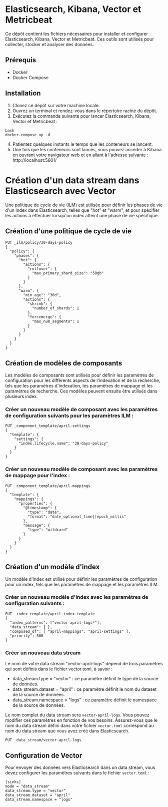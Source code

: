 # Elasticsearch, Kibana, Vector et Metricbeat

Ce dépôt contient les fichiers nécessaires pour installer et configurer Elasticsearch, Kibana, Vector et Metricbeat. Ces outils sont utilisés pour collecter, stocker et analyser des données.

## Prérequis

- Docker
- Docker Compose

## Installation

1. Clonez ce dépôt sur votre machine locale.
2. Ouvrez un terminal et rendez-vous dans le répertoire racine du dépôt.
3. Exécutez la commande suivante pour lancer Elasticsearch, Kibana, Vector et Metricbeat :

```
bash
docker-compose up -d
```

4. Patientez quelques instants le temps que les conteneurs se lancent.
5. Une fois que les conteneurs sont lancés, vous pouvez accéder à Kibana en ouvrant votre navigateur web et en allant à l'adresse suivante : http://localhost:5601/

# Création d'un data stream dans Elasticsearch avec Vector

Une politique de cycle de vie (ILM) est utilisée pour définir les phases de vie d'un index dans Elasticsearch, telles que "hot" et "warm", et pour spécifier les actions à effectuer lorsqu'un index atteint une phase de vie spécifique. 

## Création d'une politique de cycle de vie

```
PUT _ilm/policy/30-days-policy
{
  "policy": {
    "phases": {
      "hot": {
        "actions": {
          "rollover": {
            "max_primary_shard_size": "50gb"
          }
        }
      },
      "warm": {
        "min_age": "30d",
        "actions": {
          "shrink": {
            "number_of_shards": 1
          },
          "forcemerge": {
            "max_num_segments": 1
          }
        }
      }
    }
  }
}
```

## Création de modèles de composants

Les modèles de composants sont utilisés pour définir les paramètres de configuration pour les différents aspects de l'indexation et de la recherche, tels que les paramètres d'indexation, les paramètres de mappage et les paramètres de recherche. Ces modèles peuvent ensuite être utilisés dans plusieurs index.

### Créer un nouveau modèle de composant avec les paramètres de configuration suivants pour les paramètres ILM :

```
PUT _component_template/april-settings
{
  "template": {
    "settings": {
      "index.lifecycle.name": "30-days-policy"
    }
  }
}
```

### Créer un nouveau modèle de composant avec les paramètres de mappage pour l'index :

```
PUT _component_template/april-mappings
{
  "template": {
    "mappings": {
      "properties": {
        "@timestamp": {
          "type": "date",
          "format": "date_optional_time||epoch_millis"
        },
        "message": {
          "type": "wildcard"
        }
      }
    }
  }
}
```

## Création d'un modèle d'index

Un modèle d'index est utilisé pour définir les paramètres de configuration pour un index, tels que les paramètres de mappage et les paramètres ILM.

### Créer un nouveau modèle d'index avec les paramètres de configuration suivants :

```
PUT _index_template/april-index-template
{
  "index_patterns": ["vector-april-logs*"],
  "data_stream": { },
  "composed_of": [ "april-mappings", "april-settings" ],
  "priority": 500
}
```

### Créer un nouveau data stream

Le nom de votre data stream "vector-april-logs" dépend de trois paramètres qui sont définis dans le fichier vector.toml, à savoir :

- data_stream.type = "vector" : ce paramètre définit le type de la source de données.
- data_stream.dataset = "april" : ce paramètre définit le nom du dataset de la source de données.
- data_stream.namespace = "logs" : ce paramètre définit le namespace de la source de données.

Le nom complet du data stream sera `vector-april-logs`. Vous pouvez modifier ces paramètres en fonction de vos besoins.
Assurez-vous que le nom du data stream défini dans votre fichier `vector.toml` correspond au nom du data stream que vous avez créé dans Elasticsearch.

```
PUT _data_stream/vector-april-logs
```

## Configuration de Vector

Pour envoyer des données vers Elasticsearch dans un data stream, vous devez configurer les paramètres suivants dans le fichier `vector.toml` :

```
[sinks]
mode = "data_stream"
data_stream.type = "vector" 
data_stream.dataset = "april" 
data_stream.namespace = "logs"
```


